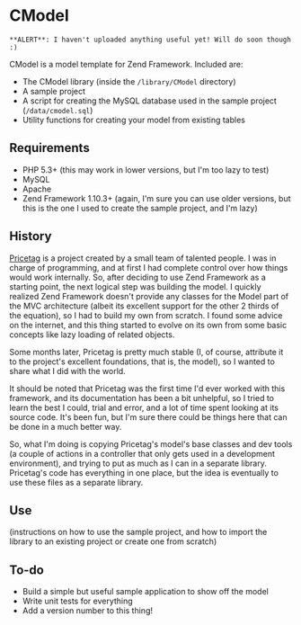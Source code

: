 CModel
======

    **ALERT**: I haven't uploaded anything useful yet! Will do soon though :)

CModel is a model template for Zend Framework. Included are:

* The CModel library (inside the `/library/CModel` directory)
* A sample project
* A script for creating the MySQL database used in the sample project (`/data/cmodel.sql`)
* Utility functions for creating your model from existing tables

Requirements
------------

* PHP 5.3+ (this may work in lower versions, but I'm too lazy to test)
* MySQL
* Apache
* Zend Framework 1.10.3+ (again, I'm sure you can use older versions, but this is the one I used to create the sample project, and I'm lazy)

History
-------

[Pricetag](http://pricetaghq.com) is a project created by a small team of talented people. I was in charge of programming, and at first I had complete control over how things would work internally. So, after deciding to use Zend Framework as a starting point, the next logical step was building the model. I quickly realized Zend Framework doesn't provide any classes for the Model part of the MVC architecture (albeit its excellent support for the other 2 thirds of the equation), so I had to build my own from scratch. I found some advice on the internet, and this thing started to evolve on its own from some basic concepts like lazy loading of related objects.

Some months later, Pricetag is pretty much stable (I, of course, attribute it to the project's excellent foundations, that is, the model), so I wanted to share what I did with the world.

It should be noted that Pricetag was the first time I'd ever worked with this framework, and its documentation has been a bit unhelpful, so I tried to learn the best I could, trial and error, and a lot of time spent looking at its source code. It's been fun, but I'm sure there could be things here that can be done in a much better way.

So, what I'm doing is copying Pricetag's model's base classes and dev tools (a couple of actions in a controller that only gets used in a development environment), and trying to put as much as I can in a separate library. Pricetag's code has everything in one place, but the idea is eventually to use these files as a separate library.

Use
---

(instructions on how to use the sample project, and how to import the library to an existing project or create one from scratch)

To-do
-----

* Build a simple but useful sample application to show off the model
* Write unit tests for everything
* Add a version number to this thing!